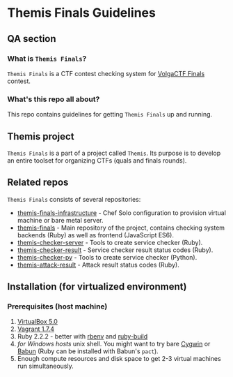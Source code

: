 # Themis Finals Guidelines
## QA section
### What is `Themis Finals`?
`Themis Finals` is a CTF contest checking system for [VolgaCTF Finals](http://volgactf.ru) contest.

### What's this repo all about?
This repo contains guidelines for getting `Themis Finals` up and running.

## Themis project
`Themis Finals` is a part of a project called `Themis`. Its purpose is to develop an entire toolset for organizing CTFs (quals and finals rounds).

## Related repos
`Themis Finals` consists of several repositories:
- [themis-finals-infrastructure](https://github.com/aspyatkin/themis-finals-infrastructure) - Chef Solo configuration to provision virtual machine or bare metal server.
- [themis-finals](https://github.com/aspyatkin/themis-finals) - Main repository of the project, contains checking system backends (Ruby) as well as frontend (JavaScript ES6).
- [themis-checker-server](https://github.com/aspyatkin/themis-checker-server) - Tools to create service checker (Ruby).
- [themis-checker-result](https://github.com/aspyatkin/themis-checker-result) - Service checker result status codes (Ruby).
- [themis-checker-py](https://github.com/aspyatkin/themis-checker-py) - Tools to create service checker (Python).
- [themis-attack-result](https://github.com/aspyatkin/themis-attack-result) - Attack result status codes (Ruby).

## Installation (for virtualized environment)
### Prerequisites (host machine)
1. [VirtualBox 5.0](https://www.virtualbox.org/wiki/Downloads)
2. [Vagrant 1.7.4](https://www.vagrantup.com/downloads.html)
3. Ruby 2.2.2 - better with [rbenv](https://github.com/sstephenson/rbenv) and [ruby-build](https://github.com/sstephenson/ruby-build)
4. *for Windows hosts* unix shell. You might want to try bare [Cygwin](http://cygwin.org/) or [Babun](http://babun.github.io/) (Ruby can be installed with Babun's `pact`).
5. Enough compute resources and disk space to get 2-3 virtual machines run simultaneously.
